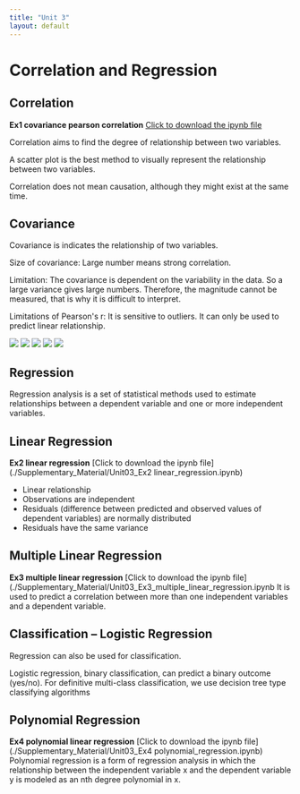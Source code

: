 ```yaml
---
title: "Unit 3"
layout: default
---
```


# Correlation and Regression

## Correlation 
**Ex1 covariance pearson correlation** [Click to download the ipynb file](./Supplementary_Material/Unit03_Ex1_covariance_pearson_correlation.ipynb.ipynb)

Correlation aims to find the degree of relationship between two variables.

A scatter plot is the best method to visually represent the relationship between two variables.

Correlation does not mean causation, although they might exist at the same time.

## Covariance
Covariance is  indicates the relationship of two variables. 

Size of covariance: Large number means strong correlation.

Limitation: The covariance is dependent on the variability in the data. So a large variance gives large numbers. Therefore, the magnitude cannot be measured, that is why it is difficult to interpret.

Limitations of Pearson's r: It is sensitive to outliers. It can only be used to predict linear relationship.

<img src="./Supplementary_Material/Images/Unit3_1.jpg">
<img src="./Supplementary_Material/Images/Unit3_2.jpg">
<img src="./Supplementary_Material/Images/Unit3_3.jpg">
<img src="./Supplementary_Material/Images/Unit3_4.jpg">
<img src="./Supplementary_Material/Images/Unit3_5.jpg">

## Regression
Regression analysis is a set of statistical methods used to estimate relationships between a dependent variable and one or more independent variables.

## Linear Regression 
**Ex2 linear regression** [Click to download the ipynb file](./Supplementary_Material/Unit03_Ex2 linear_regression.ipynb)
+ Linear relationship
+ Observations are independent
+ Residuals (difference between predicted and observed values of dependent variables) are normally distributed
+ Residuals have the same variance

## Multiple Linear Regression
**Ex3 multiple linear regression** [Click to download the ipynb file](./Supplementary_Material/Unit03_Ex3_multiple_linear_regression.ipynb
It is used to predict a correlation between more than one independent variables and a dependent variable.

## Classification – Logistic Regression
Regression can also be used for classification. 

Logistic regression, binary classification, can predict a binary outcome (yes/no). For definitive multi-class classification, we use decision tree type classifying algorithms

## Polynomial Regression
**Ex4 polynomial linear regression** [Click to download the ipynb file](./Supplementary_Material/Unit03_Ex4 polynomial_regression.ipynb)
Polynomial regression is a form of regression analysis in which the relationship between the independent variable x and the dependent variable y is modeled as an nth degree polynomial in x.


